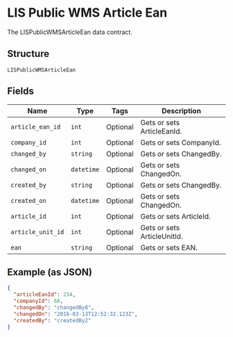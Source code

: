 
# LIS Public WMS Article Ean

The LISPublicWMSArticleEan data contract.

## Structure

`LISPublicWMSArticleEan`

## Fields

| Name | Type | Tags | Description |
|  --- | --- | --- | --- |
| `article_ean_id` | `int` | Optional | Gets or sets ArticleEanId. |
| `company_id` | `int` | Optional | Gets or sets CompanyId. |
| `changed_by` | `string` | Optional | Gets or sets ChangedBy. |
| `changed_on` | `datetime` | Optional | Gets or sets ChangedOn. |
| `created_by` | `string` | Optional | Gets or sets ChangedBy. |
| `created_on` | `datetime` | Optional | Gets or sets ChangedOn. |
| `article_id` | `int` | Optional | Gets or sets ArticleId. |
| `article_unit_id` | `int` | Optional | Gets or sets ArticleUnitId. |
| `ean` | `string` | Optional | Gets or sets EAN. |

## Example (as JSON)

```json
{
  "articleEanId": 234,
  "companyId": 68,
  "changedBy": "changedBy8",
  "changedOn": "2016-03-13T12:52:32.123Z",
  "createdBy": "createdBy2"
}
```

